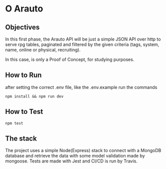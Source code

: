 # O Arauto

## Objectives

In this first phase, the Arauto API will be just a simple JSON API over http to serve rpg tables, paginated and filtered by the given criteria (tags, system, name, online or physical, recruiting).

In this case, is only a Proof of Concept, for studying purposes.

## How to Run

after setting the correct .env file, like the .env.example run the commands

```
npm install && npm run dev
```

## How to Test
```
npm test
```

## The stack

The project uses a simple Node(Express) stack to connect with a MongoDB database and retrieve the data with some model validation made by mongoose. Tests are made with Jest and CI/CD is run by Travis.
